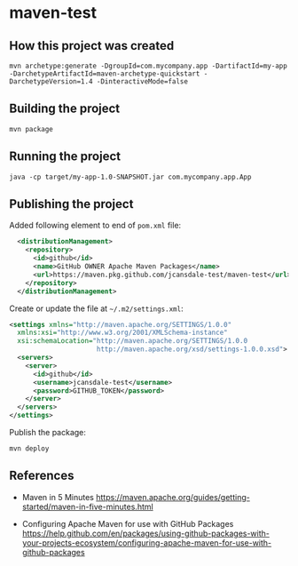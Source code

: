 # maven-test

## How this project was created

```
mvn archetype:generate -DgroupId=com.mycompany.app -DartifactId=my-app -DarchetypeArtifactId=maven-archetype-quickstart -DarchetypeVersion=1.4 -DinteractiveMode=false
```

## Building the project

```
mvn package
```

## Running the project

```
java -cp target/my-app-1.0-SNAPSHOT.jar com.mycompany.app.App
```

## Publishing the project

Added following element to end of `pom.xml` file:

```xml
  <distributionManagement>
    <repository>
      <id>github</id>
      <name>GitHub OWNER Apache Maven Packages</name>
      <url>https://maven.pkg.github.com/jcansdale-test/maven-test</url>
    </repository>
  </distributionManagement>
```

Create or update the file at `~/.m2/settings.xml`:

```xml
<settings xmlns="http://maven.apache.org/SETTINGS/1.0.0"
  xmlns:xsi="http://www.w3.org/2001/XMLSchema-instance"
  xsi:schemaLocation="http://maven.apache.org/SETTINGS/1.0.0
                      http://maven.apache.org/xsd/settings-1.0.0.xsd">
  <servers>
    <server>
      <id>github</id>
      <username>jcansdale-test</username>
      <password>GITHUB_TOKEN</password>
    </server>
  </servers>
</settings>
```

Publish the package:

```
mvn deploy
```

## References

- Maven in 5 Minutes
https://maven.apache.org/guides/getting-started/maven-in-five-minutes.html

- Configuring Apache Maven for use with GitHub Packages
https://help.github.com/en/packages/using-github-packages-with-your-projects-ecosystem/configuring-apache-maven-for-use-with-github-packages